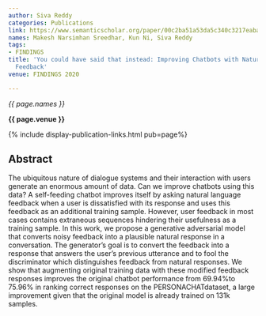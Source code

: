 ```yaml
---
author: Siva Reddy
categories: Publications
link: https://www.semanticscholar.org/paper/00c2ba51a53da5c340c3217eabab935a67abafa0
names: Makesh Narsimhan Sreedhar, Kun Ni, Siva Reddy
tags:
- FINDINGS
title: 'You could have said that instead: Improving Chatbots with Natural Language
  Feedback'
venue: FINDINGS 2020

---
```


*{{ page.names }}*

**{{ page.venue }}**

{% include display-publication-links.html pub=page%}

## Abstract

The ubiquitous nature of dialogue systems and their interaction with users generate an enormous amount of data. Can we improve chatbots using this data? A self-feeding chatbot improves itself by asking natural language feedback when a user is dissatisfied with its response and uses this feedback as an additional training sample. However, user feedback in most cases contains extraneous sequences hindering their usefulness as a training sample. In this work, we propose a generative adversarial model that converts noisy feedback into a plausible natural response in a conversation. The generator’s goal is to convert the feedback into a response that answers the user’s previous utterance and to fool the discriminator which distinguishes feedback from natural responses. We show that augmenting original training data with these modified feedback responses improves the original chatbot performance from 69.94%to 75.96% in ranking correct responses on the PERSONACHATdataset, a large improvement given that the original model is already trained on 131k samples.